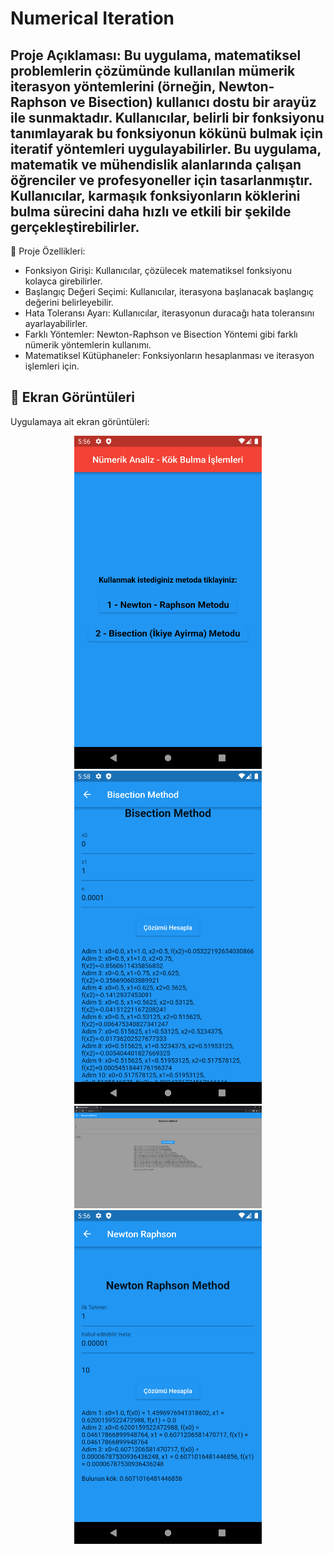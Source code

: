 # Numerical Iteration



## Proje Açıklaması: Bu uygulama, matematiksel problemlerin çözümünde kullanılan mümerik iterasyon yöntemlerini (örneğin, Newton-Raphson ve Bisection) kullanıcı dostu bir arayüz ile sunmaktadır. Kullanıcılar, belirli bir fonksiyonu tanımlayarak bu fonksiyonun kökünü bulmak için iteratif yöntemleri uygulayabilirler. Bu uygulama, matematik ve mühendislik alanlarında çalışan öğrenciler ve profesyoneller için tasarlanmıştır. Kullanıcılar, karmaşık fonksiyonların köklerini bulma sürecini daha hızlı ve etkili bir şekilde gerçekleştirebilirler.

📌 Proje Özellikleri:
* Fonksiyon Girişi: Kullanıcılar, çözülecek matematiksel fonksiyonu kolayca girebilirler.
* Başlangıç Değeri Seçimi: Kullanıcılar, iterasyona başlanacak başlangıç değerini belirleyebilir.
* Hata Toleransı Ayarı: Kullanıcılar, iterasyonun duracağı hata toleransını ayarlayabilirler.
* Farklı Yöntemler: Newton-Raphson ve Bisection Yöntemi gibi farklı nümerik yöntemlerin kullanımı.
* Matematiksel Kütüphaneler: Fonksiyonların hesaplanması ve iterasyon işlemleri için.



## 📸 Ekran Görüntüleri
Uygulamaya ait ekran görüntüleri:

<div align="center">
  <img src="https://github.com/Ahmetyilmazz/Flutter_App/blob/301fed7abc72cee4c0cda5a08a8770da8645c8c4/bitirme_calismasi/AnaEkran_Telefon.png" width="300"/>
  <img src="https://github.com/Ahmetyilmazz/Flutter_App/blob/301fed7abc72cee4c0cda5a08a8770da8645c8c4/bitirme_calismasi/Bisection(1)_Telefon.png" width="300"/>
  <img src="https://github.com/Ahmetyilmazz/Flutter_App/blob/301fed7abc72cee4c0cda5a08a8770da8645c8c4/bitirme_calismasi/Bisection_Bilgisayar.png" width="300"/>
  <img src="https://github.com/Ahmetyilmazz/Flutter_App/blob/301fed7abc72cee4c0cda5a08a8770da8645c8c4/bitirme_calismasi/NewtonRaphson_Telefon.png" width="300"/>
</div>


